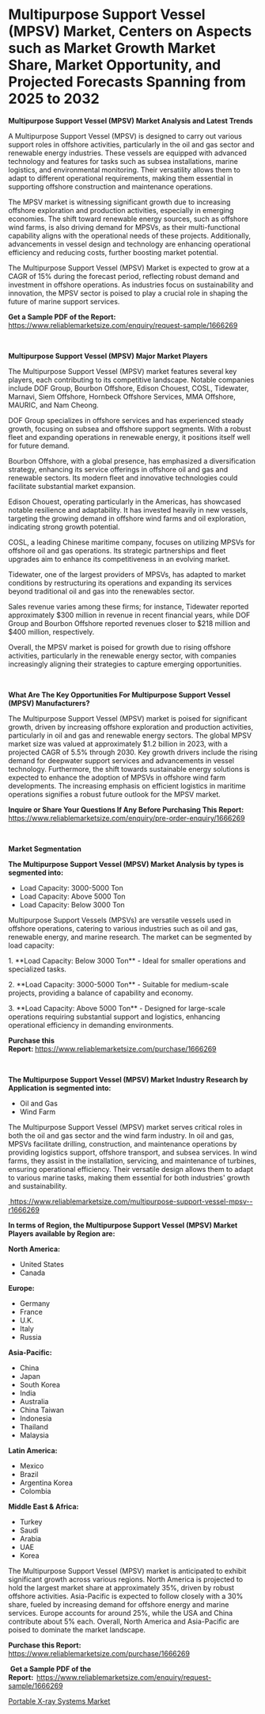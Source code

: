 <p><h1>Multipurpose Support Vessel (MPSV) Market, Centers on Aspects such as Market Growth Market Share, Market Opportunity, and Projected Forecasts Spanning from 2025 to 2032</h1></p><p><strong>Multipurpose Support Vessel (MPSV) Market Analysis and Latest Trends</strong></p>
<p><p>A Multipurpose Support Vessel (MPSV) is designed to carry out various support roles in offshore activities, particularly in the oil and gas sector and renewable energy industries. These vessels are equipped with advanced technology and features for tasks such as subsea installations, marine logistics, and environmental monitoring. Their versatility allows them to adapt to different operational requirements, making them essential in supporting offshore construction and maintenance operations.</p><p>The MPSV market is witnessing significant growth due to increasing offshore exploration and production activities, especially in emerging economies. The shift toward renewable energy sources, such as offshore wind farms, is also driving demand for MPSVs, as their multi-functional capability aligns with the operational needs of these projects. Additionally, advancements in vessel design and technology are enhancing operational efficiency and reducing costs, further boosting market potential.</p><p>The Multipurpose Support Vessel (MPSV) Market is expected to grow at a CAGR of 15% during the forecast period, reflecting robust demand and investment in offshore operations. As industries focus on sustainability and innovation, the MPSV sector is poised to play a crucial role in shaping the future of marine support services.</p></p>
<p><strong>Get a Sample PDF of the Report:&nbsp;</strong> <a href="https://www.reliablemarketsize.com/enquiry/request-sample/1666269?utm_campaign=2475&utm_medium=2&utm_source=Github&utm_content=ia&utm_term=11042025&utm_id=multipurpose-support-vessel-mpsv">https://www.reliablemarketsize.com/enquiry/request-sample/1666269</a></p>
<p>&nbsp;</p>
<p><strong>Multipurpose Support Vessel (MPSV) Major Market Players</strong></p>
<p><p>The Multipurpose Support Vessel (MPSV) market features several key players, each contributing to its competitive landscape. Notable companies include DOF Group, Bourbon Offshore, Edison Chouest, COSL, Tidewater, Marnavi, Siem Offshore, Hornbeck Offshore Services, MMA Offshore, MAURIC, and Nam Cheong.</p><p>DOF Group specializes in offshore services and has experienced steady growth, focusing on subsea and offshore support segments. With a robust fleet and expanding operations in renewable energy, it positions itself well for future demand.</p><p>Bourbon Offshore, with a global presence, has emphasized a diversification strategy, enhancing its service offerings in offshore oil and gas and renewable sectors. Its modern fleet and innovative technologies could facilitate substantial market expansion.</p><p>Edison Chouest, operating particularly in the Americas, has showcased notable resilience and adaptability. It has invested heavily in new vessels, targeting the growing demand in offshore wind farms and oil exploration, indicating strong growth potential.</p><p>COSL, a leading Chinese maritime company, focuses on utilizing MPSVs for offshore oil and gas operations. Its strategic partnerships and fleet upgrades aim to enhance its competitiveness in an evolving market.</p><p>Tidewater, one of the largest providers of MPSVs, has adapted to market conditions by restructuring its operations and expanding its services beyond traditional oil and gas into the renewables sector.</p><p>Sales revenue varies among these firms; for instance, Tidewater reported approximately $300 million in revenue in recent financial years, while DOF Group and Bourbon Offshore reported revenues closer to $218 million and $400 million, respectively.</p><p>Overall, the MPSV market is poised for growth due to rising offshore activities, particularly in the renewable energy sector, with companies increasingly aligning their strategies to capture emerging opportunities.</p></p>
<p>&nbsp;</p>
<p><strong>What Are The Key Opportunities For Multipurpose Support Vessel (MPSV) Manufacturers?</strong></p>
<p><p>The Multipurpose Support Vessel (MPSV) market is poised for significant growth, driven by increasing offshore exploration and production activities, particularly in oil and gas and renewable energy sectors. The global MPSV market size was valued at approximately $1.2 billion in 2023, with a projected CAGR of 5.5% through 2030. Key growth drivers include the rising demand for deepwater support services and advancements in vessel technology. Furthermore, the shift towards sustainable energy solutions is expected to enhance the adoption of MPSVs in offshore wind farm developments. The increasing emphasis on efficient logistics in maritime operations signifies a robust future outlook for the MPSV market.</p></p>
<p><strong>Inquire or Share Your Questions If Any Before Purchasing This Report:</strong> <a href="https://www.reliablemarketsize.com/enquiry/pre-order-enquiry/1666269?utm_campaign=2475&utm_medium=2&utm_source=Github&utm_content=ia&utm_term=11042025&utm_id=multipurpose-support-vessel-mpsv">https://www.reliablemarketsize.com/enquiry/pre-order-enquiry/1666269</a></p>
<p>&nbsp;</p>
<p><strong>Market Segmentation</strong></p>
<p><strong>The Multipurpose Support Vessel (MPSV) Market Analysis by types is segmented into:</strong></p>
<p><ul><li>Load Capacity: 3000-5000 Ton</li><li>Load Capacity: Above 5000 Ton</li><li>Load Capacity: Below 3000 Ton</li></ul></p>
<p><p>Multipurpose Support Vessels (MPSVs) are versatile vessels used in offshore operations, catering to various industries such as oil and gas, renewable energy, and marine research. The market can be segmented by load capacity: </p><p>1. **Load Capacity: Below 3000 Ton** - Ideal for smaller operations and specialized tasks.</p><p>2. **Load Capacity: 3000-5000 Ton** - Suitable for medium-scale projects, providing a balance of capability and economy.</p><p>3. **Load Capacity: Above 5000 Ton** - Designed for large-scale operations requiring substantial support and logistics, enhancing operational efficiency in demanding environments.</p></p>
<p><strong>Purchase this Report:&nbsp;</strong><a href="https://www.reliablemarketsize.com/purchase/1666269?utm_campaign=2475&utm_medium=2&utm_source=Github&utm_content=ia&utm_term=11042025&utm_id=multipurpose-support-vessel-mpsv">https://www.reliablemarketsize.com/purchase/1666269</a></p>
<p>&nbsp;</p>
<p><strong>The Multipurpose Support Vessel (MPSV) Market Industry Research by Application is segmented into:</strong></p>
<p><ul><li>Oil and Gas</li><li>Wind Farm</li></ul></p>
<p><p>The Multipurpose Support Vessel (MPSV) market serves critical roles in both the oil and gas sector and the wind farm industry. In oil and gas, MPSVs facilitate drilling, construction, and maintenance operations by providing logistics support, offshore transport, and subsea services. In wind farms, they assist in the installation, servicing, and maintenance of turbines, ensuring operational efficiency. Their versatile design allows them to adapt to various marine tasks, making them essential for both industries' growth and sustainability.</p></p>
<p><a href="https://www.reliablemarketsize.com/multipurpose-support-vessel-mpsv--r1666269?utm_campaign=2475&utm_medium=2&utm_source=Github&utm_content=ia&utm_term=11042025&utm_id=multipurpose-support-vessel-mpsv">&nbsp;https://www.reliablemarketsize.com/multipurpose-support-vessel-mpsv--r1666269</a></p>
<p><strong>In terms of Region, the Multipurpose Support Vessel (MPSV) Market Players available by Region are:</strong></p>
<p>
    <p> <strong> North America: </strong>
        <ul>
            <li>United States</li>
            <li>Canada</li>
        </ul>
        </p> 
    <p> <strong> Europe: </strong>
        <ul>
            <li>Germany</li>
            <li>France</li>
            <li>U.K.</li>
            <li>Italy</li>
            <li>Russia</li>
        </ul>
        </p> 
    <p> <strong> Asia-Pacific: </strong>
        <ul>
            <li>China</li>
            <li>Japan</li>
            <li>South Korea</li>
            <li>India</li>
            <li>Australia</li>
            <li>China Taiwan</li>
            <li>Indonesia</li>
            <li>Thailand</li>
            <li>Malaysia</li>
        </ul>
        </p> 
    <p> <strong> Latin America: </strong>
        <ul>
            <li>Mexico</li>
            <li>Brazil</li>
            <li>Argentina Korea</li>
            <li>Colombia</li>
        </ul>
        </p> 
    <p> <strong> Middle East & Africa: </strong>
        <ul>
            <li>Turkey</li>
            <li>Saudi</li>
            <li>Arabia</li>
            <li>UAE</li>
            <li>Korea</li>
        </ul>
    </p>
    </p>
<p><p>The Multipurpose Support Vessel (MPSV) market is anticipated to exhibit significant growth across various regions. North America is projected to hold the largest market share at approximately 35%, driven by robust offshore activities. Asia-Pacific is expected to follow closely with a 30% share, fueled by increasing demand for offshore energy and marine services. Europe accounts for around 25%, while the USA and China contribute about 5% each. Overall, North America and Asia-Pacific are poised to dominate the market landscape.</p></p>
<p><strong>Purchase this Report: </strong><a href="https://www.reliablemarketsize.com/purchase/1666269?utm_campaign=2475&utm_medium=2&utm_source=Github&utm_content=ia&utm_term=11042025&utm_id=multipurpose-support-vessel-mpsv">https://www.reliablemarketsize.com/purchase/1666269</a></p>
<p>&nbsp;<strong>Get a Sample PDF of the Report:&nbsp;&nbsp;</strong><a href="https://www.reliablemarketsize.com/enquiry/request-sample/1666269?utm_campaign=2475&utm_medium=2&utm_source=Github&utm_content=ia&utm_term=11042025&utm_id=multipurpose-support-vessel-mpsv">https://www.reliablemarketsize.com/enquiry/request-sample/1666269</a></p>
<p><strong></strong></p>
<p><p><a href="https://github.com/rosamariarocque98/Market-Research-Report-List-1/blob/main/portable-x-ray-systems-market.md?utm_campaign=2475&utm_medium=2&utm_source=Github&utm_content=ia&utm_term=11042025&utm_id=multipurpose-support-vessel-mpsv">Portable X-ray Systems Market</a></p></p>
